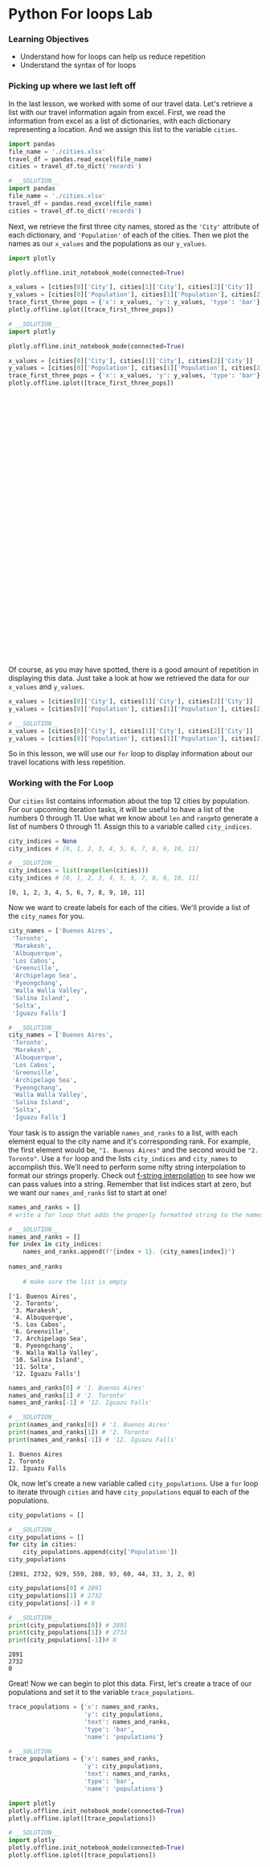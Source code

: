 
# Python For loops Lab

### Learning Objectives

* Understand how for loops can help us reduce repetition
* Understand the syntax of for loops 

### Picking up where we last left off

In the last lesson, we worked with some of our travel data.  Let's retrieve a list with our travel information again from excel.  First, we read the information from excel as a list of dictionaries, with each dictionary representing a location.  And we assign this list to the variable `cities`.


```python
import pandas
file_name = './cities.xlsx'
travel_df = pandas.read_excel(file_name)
cities = travel_df.to_dict('records')
```


```python
# __SOLUTION__ 
import pandas
file_name = './cities.xlsx'
travel_df = pandas.read_excel(file_name)
cities = travel_df.to_dict('records')
```

Next, we retrieve the first three city names, stored as the `'City'` attribute of each dictionary, and `'Population'` of each of the cities.  Then we plot the names as our `x_values` and the populations as our `y_values`.


```python
import plotly

plotly.offline.init_notebook_mode(connected=True)

x_values = [cities[0]['City'], cities[1]['City'], cities[2]['City']]
y_values = [cities[0]['Population'], cities[1]['Population'], cities[2]['Population']]
trace_first_three_pops = {'x': x_values, 'y': y_values, 'type': 'bar'}
plotly.offline.iplot([trace_first_three_pops])
```


```python
# __SOLUTION__ 
import plotly

plotly.offline.init_notebook_mode(connected=True)

x_values = [cities[0]['City'], cities[1]['City'], cities[2]['City']]
y_values = [cities[0]['Population'], cities[1]['Population'], cities[2]['Population']]
trace_first_three_pops = {'x': x_values, 'y': y_values, 'type': 'bar'}
plotly.offline.iplot([trace_first_three_pops])
```


<script>requirejs.config({paths: { 'plotly': ['https://cdn.plot.ly/plotly-latest.min']},});if(!window.Plotly) {{require(['plotly'],function(plotly) {window.Plotly=plotly;});}}</script>



<div id="abb4d826-04bc-4fa0-b2ec-b3c61d6b4423" style="height: 525px; width: 100%;" class="plotly-graph-div"></div><script type="text/javascript">require(["plotly"], function(Plotly) { window.PLOTLYENV=window.PLOTLYENV || {};window.PLOTLYENV.BASE_URL="https://plot.ly";Plotly.newPlot("abb4d826-04bc-4fa0-b2ec-b3c61d6b4423", [{"x": ["Buenos Aires", "Toronto", "Marakesh"], "y": [2891, 2732, 929], "type": "bar", "uid": "3508c154-c9ca-11e9-96c8-3af9d3ad3e0b"}], {}, {"showLink": true, "linkText": "Export to plot.ly"})});</script>


Of course, as you may have spotted, there is a good amount of repetition in displaying this data.  Just take a look at how we retrieved the data for our `x_values` and `y_values`.  


```python
x_values = [cities[0]['City'], cities[1]['City'], cities[2]['City']]
y_values = [cities[0]['Population'], cities[1]['Population'], cities[2]['Population']]
```


```python
# __SOLUTION__ 
x_values = [cities[0]['City'], cities[1]['City'], cities[2]['City']]
y_values = [cities[0]['Population'], cities[1]['Population'], cities[2]['Population']]
```

So in this lesson, we will use our `for` loop to display information about our travel locations with less repetition.

### Working with the For Loop

Our `cities` list contains information about the top 12 cities by population.  For our upcoming iteration tasks, it will be useful to have a list of the numbers 0 through 11.  Use what we know about `len` and `range`to generate a list of numbers 0 through 11.  Assign this to a variable called `city_indices`.


```python
city_indices = None
city_indices # [0, 1, 2, 3, 4, 5, 6, 7, 8, 9, 10, 11]
```


```python
# __SOLUTION__ 
city_indices = list(range(len(cities)))
city_indices # [0, 1, 2, 3, 4, 5, 6, 7, 8, 9, 10, 11]
```




    [0, 1, 2, 3, 4, 5, 6, 7, 8, 9, 10, 11]



Now we want to create labels for each of the cities. We'll provide a list of the `city_names` for you. 


```python
city_names = ['Buenos Aires',
 'Toronto',
 'Marakesh',
 'Albuquerque',
 'Los Cabos',
 'Greenville',
 'Archipelago Sea',
 'Pyeongchang',
 'Walla Walla Valley',
 'Salina Island',
 'Solta',
 'Iguazu Falls']
```


```python
# __SOLUTION__ 
city_names = ['Buenos Aires',
 'Toronto',
 'Marakesh',
 'Albuquerque',
 'Los Cabos',
 'Greenville',
 'Archipelago Sea',
 'Pyeongchang',
 'Walla Walla Valley',
 'Salina Island',
 'Solta',
 'Iguazu Falls']
```

Your task is to assign the variable `names_and_ranks` to a list, with each element equal to the city name and it's corresponding rank.  For example, the first element would be, `"1. Buenos Aires"` and the second would be `"2. Toronto"`.  Use a `for` loop and the lists `city_indices` and `city_names` to accomplish this.  We'll need to perform some nifty string interpolation to format our strings properly.  Check out [f-string interpolation](https://www.programiz.com/python-programming/string-interpolation#f) to see how we can pass values into a string.  Remember that list indices start at zero, but we want our `names_and_ranks` list to start at one!


```python
names_and_ranks = [] 
# write a for loop that adds the properly formatted string to the names_and_ranks list
```


```python
# __SOLUTION__ 
names_and_ranks = []
for index in city_indices: 
    names_and_ranks.append(f"{index + 1}. {city_names[index]}")
    
names_and_ranks
    
    # make sure the list is empty
```




    ['1. Buenos Aires',
     '2. Toronto',
     '3. Marakesh',
     '4. Albuquerque',
     '5. Los Cabos',
     '6. Greenville',
     '7. Archipelago Sea',
     '8. Pyeongchang',
     '9. Walla Walla Valley',
     '10. Salina Island',
     '11. Solta',
     '12. Iguazu Falls']




```python
names_and_ranks[0] # '1. Buenos Aires'
names_and_ranks[1] # '2. Toronto'
names_and_ranks[-1] # '12. Iguazu Falls'
```


```python
# __SOLUTION__ 
print(names_and_ranks[0]) # '1. Buenos Aires'
print(names_and_ranks[1]) # '2. Toronto'
print(names_and_ranks[-1]) # '12. Iguazu Falls'
```

    1. Buenos Aires
    2. Toronto
    12. Iguazu Falls


Ok, now let's create a new variable called `city_populations`.  Use a `for` loop to iterate through `cities` and have `city_populations` equal to each of the populations.


```python
city_populations = []
```


```python
# __SOLUTION__ 
city_populations = []
for city in cities:
    city_populations.append(city['Population'])
city_populations
```




    [2891, 2732, 929, 559, 288, 93, 60, 44, 33, 3, 2, 0]




```python
city_populations[0] # 2891
city_populations[1] # 2732
city_populations[-1] # 0
```


```python
# __SOLUTION__ 
print(city_populations[0]) # 2891
print(city_populations[1]) # 2732
print(city_populations[-1])# 0
```

    2891
    2732
    0


Great! Now we can begin to plot this data.  First, let's create a trace of our populations and set it to the variable `trace_populations`.


```python
trace_populations = {'x': names_and_ranks, 
                     'y': city_populations, 
                     'text': names_and_ranks, 
                     'type': 'bar', 
                     'name': 'populations'}
```


```python
# __SOLUTION__ 
trace_populations = {'x': names_and_ranks, 
                     'y': city_populations, 
                     'text': names_and_ranks, 
                     'type': 'bar', 
                     'name': 'populations'}
```


```python
import plotly
plotly.offline.init_notebook_mode(connected=True)
plotly.offline.iplot([trace_populations])
```


```python
# __SOLUTION__ 
import plotly
plotly.offline.init_notebook_mode(connected=True)
plotly.offline.iplot([trace_populations])
```


<script>requirejs.config({paths: { 'plotly': ['https://cdn.plot.ly/plotly-latest.min']},});if(!window.Plotly) {{require(['plotly'],function(plotly) {window.Plotly=plotly;});}}</script>



<div id="7abd61b0-4da0-4c40-a667-7679f5b714f0" style="height: 525px; width: 100%;" class="plotly-graph-div"></div><script type="text/javascript">require(["plotly"], function(Plotly) { window.PLOTLYENV=window.PLOTLYENV || {};window.PLOTLYENV.BASE_URL="https://plot.ly";Plotly.newPlot("7abd61b0-4da0-4c40-a667-7679f5b714f0", [{"name": "populations", "text": ["1. Buenos Aires", "2. Toronto", "3. Marakesh", "4. Albuquerque", "5. Los Cabos", "6. Greenville", "7. Archipelago Sea", "8. Pyeongchang", "9. Walla Walla Valley", "10. Salina Island", "11. Solta", "12. Iguazu Falls"], "x": ["1. Buenos Aires", "2. Toronto", "3. Marakesh", "4. Albuquerque", "5. Los Cabos", "6. Greenville", "7. Archipelago Sea", "8. Pyeongchang", "9. Walla Walla Valley", "10. Salina Island", "11. Solta", "12. Iguazu Falls"], "y": [2891, 2732, 929, 559, 288, 93, 60, 44, 33, 3, 2, 0], "type": "bar", "uid": "44f0a8e8-c9ca-11e9-bab9-3af9d3ad3e0b"}], {}, {"showLink": true, "linkText": "Export to plot.ly"})});</script>


Now we want declare a variable called `city_areas` that points to a list of all of the areas of the cities.  Let's use a `for` loop to iterate through our `cities` and have `city_areas` equal to each area of the city.  


```python
city_areas = []
```


```python
# __SOLUTION__ 
city_areas = []
for city in cities:
    city_areas.append(city['Area'])
city_areas
```




    [203, 630, 230, 491, 3751, 68, 2000, 1464, 35, 26, 59, 2396]




```python
trace_areas = {'x': names_and_ranks, 'y': city_areas, 'text': names_and_ranks, 'type': 'bar', 'name': 'areas'}
```


```python
# __SOLUTION__ 
trace_areas = {'x': names_and_ranks, 'y': city_areas, 'text': names_and_ranks, 'type': 'bar', 'name': 'areas'}
```


```python
import plotly
plotly.offline.init_notebook_mode(connected=True)
plotly.offline.iplot([trace_populations, trace_areas])
```


```python
# __SOLUTION__ 
import plotly
plotly.offline.init_notebook_mode(connected=True)
plotly.offline.iplot([trace_populations, trace_areas])
```


<script>requirejs.config({paths: { 'plotly': ['https://cdn.plot.ly/plotly-latest.min']},});if(!window.Plotly) {{require(['plotly'],function(plotly) {window.Plotly=plotly;});}}</script>



<div id="31389960-ff02-458b-8c51-b868704d8e58" style="height: 525px; width: 100%;" class="plotly-graph-div"></div><script type="text/javascript">require(["plotly"], function(Plotly) { window.PLOTLYENV=window.PLOTLYENV || {};window.PLOTLYENV.BASE_URL="https://plot.ly";Plotly.newPlot("31389960-ff02-458b-8c51-b868704d8e58", [{"name": "populations", "text": ["1. Buenos Aires", "2. Toronto", "3. Marakesh", "4. Albuquerque", "5. Los Cabos", "6. Greenville", "7. Archipelago Sea", "8. Pyeongchang", "9. Walla Walla Valley", "10. Salina Island", "11. Solta", "12. Iguazu Falls"], "x": ["1. Buenos Aires", "2. Toronto", "3. Marakesh", "4. Albuquerque", "5. Los Cabos", "6. Greenville", "7. Archipelago Sea", "8. Pyeongchang", "9. Walla Walla Valley", "10. Salina Island", "11. Solta", "12. Iguazu Falls"], "y": [2891, 2732, 929, 559, 288, 93, 60, 44, 33, 3, 2, 0], "type": "bar", "uid": "9a44396c-c9cb-11e9-995f-3af9d3ad3e0b"}, {"name": "areas", "text": ["1. Buenos Aires", "2. Toronto", "3. Marakesh", "4. Albuquerque", "5. Los Cabos", "6. Greenville", "7. Archipelago Sea", "8. Pyeongchang", "9. Walla Walla Valley", "10. Salina Island", "11. Solta", "12. Iguazu Falls"], "x": ["1. Buenos Aires", "2. Toronto", "3. Marakesh", "4. Albuquerque", "5. Los Cabos", "6. Greenville", "7. Archipelago Sea", "8. Pyeongchang", "9. Walla Walla Valley", "10. Salina Island", "11. Solta", "12. Iguazu Falls"], "y": [203, 630, 230, 491, 3751, 68, 2000, 1464, 35, 26, 59, 2396], "type": "bar", "uid": "9a443ac0-c9cb-11e9-b0bd-3af9d3ad3e0b"}], {}, {"showLink": true, "linkText": "Export to plot.ly"})});</script>


### Summary

In this section we saw how we can use `for` loops to go through elements of a list and perform the same operation on each.  By using `for` loops we were able to reduce the amount of code that we wrote and while also writing more expressive code.
